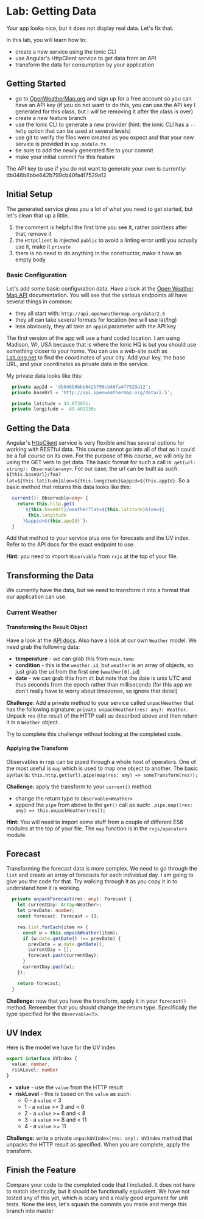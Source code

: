 # Lab: Getting Data

Your app looks nice, but it does not display real data. Let's fix that.

In this lab, you will learn how to:

* create a new service using the Ionic CLI
* use Angular's HttpClient service to get data from an API
* transform the data for consumption by your application


## Getting Started

* go to <a href="https://openweathermap.org/" target="_blank">OpenWeatherMap.org</a> and sign up for a free account so you can have an API key (if you do not want to do this, you can use the API key I generated for this class, but I _will_ be removing it after the class is over)
* create a new feature branch
* use the Ionic CLI to generate a new provider (hint: the ionic CLI has a `--help` option that can be used at several levels)
* use git to verify the files were created as you expect and that your new service is provided in `app.module.ts`
* be sure to add the newly generated file to your commit
* make your initial commit for this feature

The API key to use if you do not want to generate your own is currently: db046b8bbe642b799cb40fa4f7529a12

## Initial Setup

The generated service gives you a lot of what you need to get started, but let's clean that up a little.

1. the comment is helpful the first time you see it, rather pointless after that, remove it
1. the `HttpClient` is injected `public` to avoid a linting error until you actually use it, make it `private`
1. there is no need to do anything in the constructor, make it have an empty body

### Basic Configuration

Let's add some basic configuration data. Have a look at the <a href="https://openweathermap.org/api" target="_blank">Open Weather Map API</a> documentation. You will see that the various endpoints all have several things in common:

* they all start with: `http://api.openweathermap.org/data/2.5`
* they all can take several formats for location (we will use lat/lng)
* less obviously, they all take an `appid` parameter with the API key

The first version of the app will use a hard coded location. I am using Madison, WI, USA because that is where the Ionic HQ is but you should use something closer to your home. You can use a web-site such as <a href="https://www.latlong.net/" target="_blank">LatLong.net</a> to find the coordinates of your city. Add your key, the base URL, and your coordinates as private data in the service.

My private data looks like this:

```TypeScript
  private appId = 'db046b8bbe642b799cb40fa4f7529a12';
  private baseUrl = 'http://api.openweathermap.org/data/2.5';

  private latitude = 43.073051;
  private longitude = -89.401230;
```

## Getting the Data

Angular's <a href="https://angular.io/api/common/http/HttpClient" target="_blank">HttpClient</a> service is very flexible and has several options for working with RESTful data. This course cannot go into all of that as it could be a full course on its own. For the purpose of this course, we will only be using the GET verb to get data. The basic format for such a call is: `get(url: string): Observable<any>`. For our case, the url can be built as such: `${this.baseUrl}/foo?lat=${this.latitude}&lon=${this.longitude}&appid=${this.appId}`. So a basic method that returns this data looks like this:

```TypeScript
  current(): Observable<any> {
    return this.http.get(
      `${this.baseUrl}/weather?lat=${this.latitude}&lon=${
        this.longitude
      }&appid=${this.appId}`);
  }
```

Add that method to your service plus one for forecasts and the UV index. Refer to the API docs for the exact endpoint to use.

**Hint:** you need to import `Observable` from `rxjs` at the top of your file.

## Transforming the Data

We currently have the data, but we need to transform it into a format that our application can use.

### Current Weather

#### Transforming the Result Object

Have a look at the <a href="https://openweathermap.org/current#current_JSON" target="_blank">API docs</a>. Also have a look at our own `Weather` model. We need grab the following data:

* **temperature** - we can grab this from `main.temp`
* **condition** - this is the `weather.id`, but `weather` is an array of objects, so just grab the `id` from the first one (`weather[0].id`) 
* **date** - we can grab this from `dt` but note that the date is unix UTC and thus seconds from the epoch rather than milliseconds (for this app we don't really have to worry about timezones, so ignore that detail)

**Challenge**: Add a private method to your service called `unpackWeather` that has the following signature: `private unpackWeather(res: any): Weather`. Unpack `res` (the result of the HTTP call) as described above and then return it in a `Weather` object.

Try to complete this challenge without looking at the completed code.

#### Applying the Transform

Observables in rxjs can be piped through a whole host of operators. One of the most useful is `map` which is used to map one object to another. The basic syntax is: `this.http.get(url).pipe(map(res: any) => someTransform(res));`

**Challenge:** apply the transform to your `current()` method:

* change the return type to `Observable<Weather>`
* append the `pipe` from above to the `get()` call as such: `.pipe.map((res: any) => this.unpackWeather(res));`

**Hint:** You will need to import some stuff from a couple of different ES6 modules at the top of your file. The `map` function is in the `rxjs/operators` module.

## Forecast

Transforming the forecast data is more complex. We need to go through the `list` and create an array of forecasts for each individual day. I am going to give you the code for that. Try walking through it as you copy it in to understand how it is working.

```TypeScript
  private unpackForecast(res: any): Forecast {
    let currentDay: Array<Weather>;
    let prevDate: number;
    const forecast: Forecast = [];

    res.list.forEach(item => {
      const w = this.unpackWeather(item);
      if (w.date.getDate() !== prevDate) {
        prevDate = w.date.getDate();
        currentDay = [];
        forecast.push(currentDay);
      }
      currentDay.push(w);
    });

    return forecast;
  }
```

**Challenge:** now that you have the transform, apply it in your `forecast()` method. Remember that you should change the return type. Specifically the type specified for the `Observable<T>`.

## UV Index

Here is the model we have for the UV index:

```TypeScript
export interface UVIndex {
  value: number,
  riskLevel: number
}
```

* **value** - use the `value` from the HTTP result
* **riskLevel** - this is based on the `value` as such:
   * 0 - a `value` < 3
   * 1 - a `value` >= 3 and < 6
   * 2 - a `value` >= 6 and < 8
   * 3 - a `value` >= 8 and < 11 
   * 4 - a `value` >= 11

**Challenge:** write a private `unpackUVIndex(res: any): UVIndex` method that unpacks the HTTP result as specified. When you are complete, apply the transform.

## Finish the Feature

Compare your code to the completed code that I included. It does not have to match identically, but it should be functionally equivalent. We have not tested any of this yet, which is scary and a really good argument for unit tests. None the less, let's squash the commits you made and merge this branch into master
